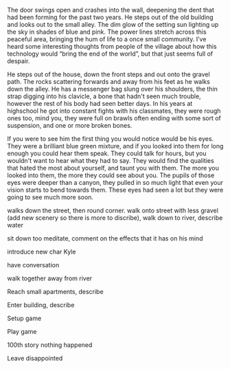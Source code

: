 The door swings open and crashes into the wall, deepening the dent that had been forming for the past two years. He steps out of the old building and looks out to the small alley. The dim glow of the setting sun lighting up the sky in shades of blue and pink. The power lines stretch across this peaceful area, bringing the hum of life to a once small community. I’ve heard some interesting thoughts from people of the village about how this technology would “bring the end of the world”, but that just seems full of despair. 

He steps out of the house, down the front steps and out onto the gravel path. The rocks  scattering forwards and away from his feet as he walks down the alley. He has a messenger bag slung over his shoulders, the thin strap digging into his clavicle, a bone that hadn't seen much trouble, however the rest of his body had seen better days. In his years at highschool he got into constant fights with his classmates, they were rough ones too, mind you, they were full on brawls often ending with some sort of suspension, and one or more broken bones.

If you were to see him the first thing you would notice would be his eyes. They were a brilliant blue green mixture, and if you looked into them for long enough you could hear them speak. They could talk for hours, but you wouldn't want to hear what they had to say. They would find the qualities that hated the most about yourself, and taunt you with them. The more you looked into them, the more they could see about you. The pupils of those eyes were deeper than a canyon, they pulled in so much light that even your vision starts to bend towards them. These eyes had seen a lot but they were going to see much more soon.

walks down the street, then round corner. walk onto street with less gravel (add new scenery so there is more to discribe), walk down to river, describe water

sit down too meditate, comment on the effects that it has on his mind

introduce new char Kyle

have conversation

walk together away from river

Reach small apartments, describe 

Enter building, describe 

Setup game

Play game

100th story nothing happened

Leave disappointed 
